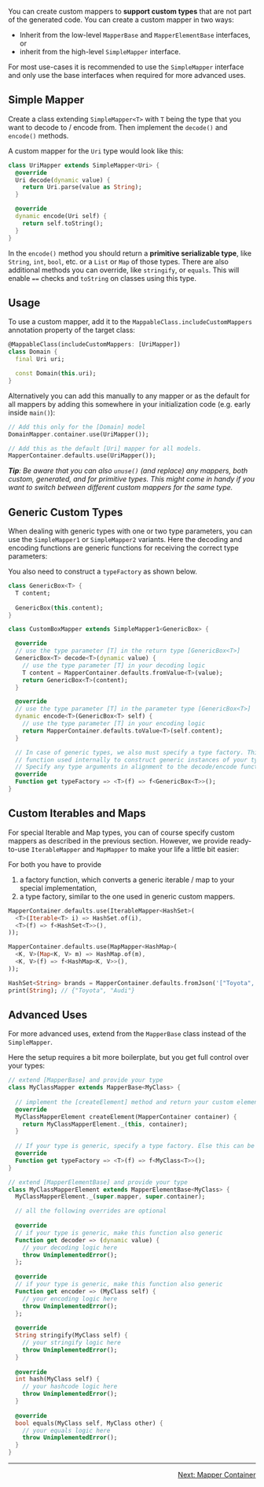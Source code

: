 
You can create custom mappers to **support custom types** that are not part of the generated code.
You can create a custom mapper in two ways:

- Inherit from the low-level `MapperBase` and `MapperElementBase` interfaces, or
- inherit from the high-level `SimpleMapper` interface.

For most use-cases it is recommended to use the `SimpleMapper` interface and only use the base interfaces when
required for more advanced uses.

## Simple Mapper

Create a class extending `SimpleMapper<T>` with `T` being the type that you want to decode to / encode from.
Then implement the `decode()` and `encode()` methods.

A custom mapper for the `Uri` type would look like this:

```dart
class UriMapper extends SimpleMapper<Uri> {
  @override
  Uri decode(dynamic value) {
    return Uri.parse(value as String);
  }

  @override
  dynamic encode(Uri self) {
    return self.toString();
  }
}
```

In the `encode()` method you should return a **primitive serializable type**, like `String`, `int`,
`bool`, etc. or a `List` or `Map` of those types. There are also additional methods you can override,
    like `stringify`, or `equals`. This will enable `==` checks and `toString` on classes using this type.

## Usage

To use a custom mapper, add it to the `MappableClass.includeCustomMappers` annotation property of the target
class:

```dart
@MappableClass(includeCustomMappers: [UriMapper])
class Domain {
  final Uri uri;

  const Domain(this.uri);
}
```

Alternatively you can add this manually to any mapper or as the default for all mappers by adding this
somewhere in your initialization code (e.g. early inside `main()`):

```dart
// Add this only for the [Domain] model
DomainMapper.container.use(UriMapper());

// Add this as the default [Uri] mapper for all models.
MapperContainer.defaults.use(UriMapper());
```

***Tip**: Be aware that you can also `unuse()` (and replace) any mappers, both custom, generated, and for primitive types.
This might come in handy if you want to switch between different custom mappers for the same type.*

## Generic Custom Types

When dealing with generic types with one or two type parameters, you can use the `SimpleMapper1` 
or `SimpleMapper2` variants. Here the decoding and encoding functions are generic functions for
receiving the correct type parameters:

You also need to construct a `typeFactory` as shown below.

```dart
class GenericBox<T> {
  T content;
  
  GenericBox(this.content);
}

class CustomBoxMapper extends SimpleMapper1<GenericBox> {

  @override
  // use the type parameter [T] in the return type [GenericBox<T>]
  GenericBox<T> decode<T>(dynamic value) { 
    // use the type parameter [T] in your decoding logic
    T content = MapperContainer.defaults.fromValue<T>(value);
    return GenericBox<T>(content); 
  }

  @override
  // use the type parameter [T] in the parameter type [GenericBox<T>]
  dynamic encode<T>(GenericBox<T> self) {
    // use the type parameter [T] in your encoding logic
    return MapperContainer.defaults.toValue<T>(self.content); 
  }

  // In case of generic types, we also must specify a type factory. This is a special type of 
  // function used internally to construct generic instances of your type.
  // Specify any type arguments in alignment to the decode/encode functions.
  @override
  Function get typeFactory => <T>(f) => f<GenericBox<T>>();
}
```

## Custom Iterables and Maps

For special Iterable and Map types, you can of course specify custom mappers as described in the previous section.
However, we provide ready-to-use `IterableMapper` and `MapMapper` to make your life a little bit easier:

For both you have to provide
1. a factory function, which converts a generic iterable / map to your special implementation,
2. a type factory, similar to the one used in generic custom mappers.

```dart
MapperContainer.defaults.use(IterableMapper<HashSet>(
  <T>(Iterable<T> i) => HashSet.of(i),
  <T>(f) => f<HashSet<T>>(),
));

MapperContainer.defaults.use(MapMapper<HashMap>(
  <K, V>(Map<K, V> m) => HashMap.of(m),
  <K, V>(f) => f<HashMap<K, V>>(),
));

HashSet<String> brands = MapperContainer.defaults.fromJson('["Toyota", "Audi", "Audi"]');
print(String); // {"Toyota", "Audi"}
```

## Advanced Uses

For more advanced uses, extend from the `MapperBase` class instead of the `SimpleMapper`.

Here the setup requires a bit more boilerplate, but you get full control over your types:

```dart
// extend [MapperBase] and provide your type
class MyClassMapper extends MapperBase<MyClass> {
  
  // implement the [createElement] method and return your custom element instance
  @override
  MyClassMapperElement createElement(MapperContainer container) {
    return MyClassMapperElement._(this, container);
  }
  
  // If your type is generic, specify a type factory. Else this can be skipped.
  @override
  Function get typeFactory => <T>(f) => f<MyClass<T>>();
}

// extend [MapperElementBase] and provide your type
class MyClassMapperElement extends MapperElementBase<MyClass> {
  MyClassMapperElement._(super.mapper, super.container);

  // all the following overrides are optional
  
  @override
  // if your type is generic, make this function also generic
  Function get decoder => (dynamic value) {
    // your decoding logic here
    throw UnimplementedError();
  };
  
  @override
  // if your type is generic, make this function also generic
  Function get encoder => (MyClass self) {
    // your encoding logic here
    throw UnimplementedError();
  };
  
  @override
  String stringify(MyClass self) {
    // your stringify logic here
    throw UnimplementedError();
  }
  
  @override
  int hash(MyClass self) {
    // your hashcode logic here
    throw UnimplementedError();
  }
  
  @override
  bool equals(MyClass self, MyClass other) {
    // your equals logic here
    throw UnimplementedError();
  }
}
```

---

<p align="right"><a href="../topics/Mapper%20Container-topic.html">Next: Mapper Container</a></p>
